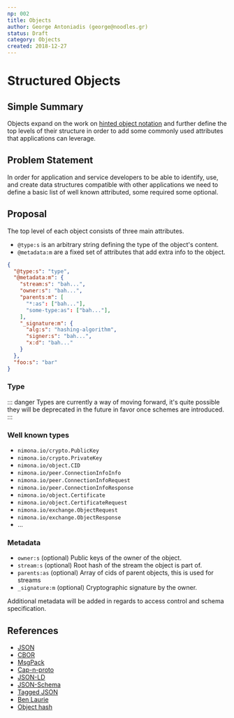 ```yaml
---
np: 002
title: Objects
author: George Antoniadis (george@noodles.gr)
status: Draft
category: Objects
created: 2018-12-27
---
```


# Structured Objects

## Simple Summary

Objects expand on the work on [hinted object notation] and further define
the top levels of their structure in order to add some commonly used attributes
that applications can leverage.

## Problem Statement

In order for application and service developers to be able to identify, use, and
create data structures compatible with other applications we need to define a
basic list of well known attributed, some required some optional.

## Proposal

The top level of each object consists of three main attributes.

- `@type:s` is an arbitrary string defining the type of the object's content.
- `@metadata:m` are a fixed set of attributes that add extra info to the object.

```json
{
  "@type:s": "type",
  "@metadata:m": {
    "stream:s": "bah...",
    "owner:s": "bah...",
    "parents:m": [
      "*:as": ["bah..."],
      "some-type:as": ["bah..."],
    ],
    "_signature:m": {
      "alg:s": "hashing-algorithm",
      "signer:s": "bah...",
      "x:d": "bah..."
    }
  },
  "foo:s": "bar"
}
```

### Type

::: danger
Types are currently a way of moving forward, it's quite possible they will be
deprecated in the future in favor once schemes are introduced.
:::

### Well known types

- `nimona.io/crypto.PublicKey`
- `nimona.io/crypto.PrivateKey`
- `nimona.io/object.CID`
- `nimona.io/peer.ConnectionInfoInfo`
- `nimona.io/peer.ConnectionInfoRequest`
- `nimona.io/peer.ConnectionInfoResponse`
- `nimona.io/object.Certificate`
- `nimona.io/object.CertificateRequest`
- `nimona.io/exchange.ObjectRequest`
- `nimona.io/exchange.ObjectResponse`
- ...

### Metadata

- `owner:s` (optional) Public keys of the owner of the object.  
- `stream:s` (optional) Root hash of the stream the object is part of.  
- `parents:as` (optional) Array of cids of parent objects, this is used
  for streams
- `_signature:m` (optional) Cryptographic signature by the owner.

Additional metadata will be added in regards to access control and schema
specification.


## References

- [JSON]
- [CBOR]
- [MsgPack]
- [Cap-n-proto]
- [JSON-LD]
- [JSON-Schema]
- [Tagged JSON]
- [Ben Laurie]
- [Object hash]

[hinted object notation]: ./np001-hinted-object-notation.md
[JSON]: https://www.json.org
[CBOR]: http://cbor.io
[MsgPack]: https://msgpack.org
[Cap-n-proto]: https://capnproto.org
[JSON-LD]: https://json-ld.org
[JSON-Schema]: https://json-schema.org
[Tagged JSON]: https://tjson.org
[Ben Laurie]: https://github.com/benlaurie
[Object hash]: https://github.com/benlaurie/objecthash
